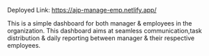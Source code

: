 Deployed Link: https://ajp-manage-emp.netlify.app/


This is a simple dashboard for both manager & employees in the organization. 
This dashboard aims at seamless communication,task distribution & daily reporting between manager & their respective employees.
